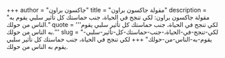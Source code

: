 +++
author = "جاكسون براون"
title = "مقولة جاكسون براون"
description = "مقولة جاكسون براون: لكي تنجح في الحياة، جنب حماستك كل تأثير سلبي يقوم به الناس من حولك."
quote = '''لكي تنجح في الحياة، جنب حماستك كل تأثير سلبي يقوم به الناس من حولك.'''
slug = "لكي-تنجح-في-الحياة،-جنب-حماستك-كل-تأثير-سلبي-يقوم-به-الناس-من-حولك"
+++
لكي تنجح في الحياة، جنب حماستك كل تأثير سلبي يقوم به الناس من حولك.
